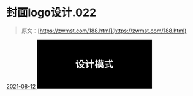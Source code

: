 <!--yml
category: 未分类
date: 0001-01-01 00:00:00
-->

# 封面logo设计.022

> 原文：[https://zwmst.com/188.html](https://zwmst.com/188.html)

   [ <time datetime="2021-08-12T09:32:54+08:00"> 2021-08-12 </time> ](https://zwmst.com/%e5%b0%81%e9%9d%a2logo%e8%ae%be%e8%ae%a1-022-2)  [![](img/867ee0ec7c6df976abeabc1ef2b0bb9b.png)](https://zwmst.com/wp-content/uploads/2021/08/1628731974-93de488f1bb8d43.jpeg)